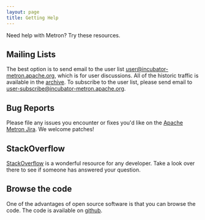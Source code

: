```yaml
---
layout: page
title: Getting Help
---
```


Need help with Metron? Try these resources.

## Mailing Lists

The best option is to send email to the user list
[user@incubator-metron.apache.org](mailto:user@incubator-metron.apache.org), which is for user
discussions. All of the historic traffic is available in the
[archive](http://mail-archives.apache.org/mod_mbox/incubator-metron-user/). To
subscribe to the user list, please send email to
[user-subscribe@incubator-metron.apache.org](mailto:user-subscribe@incubator-metron.apache.org).

## Bug Reports

Please file any issues you encounter or fixes you'd like on the
[Apache Metron Jira](https://issues.apache.org/jira/browse/incubator-metron). We welcome
patches!

## StackOverflow

[StackOverflow](http://stackoverflow.com) is a wonderful resource for
any developer. Take a look over there to see if someone has answered
your question.

## Browse the code

One of the advantages of open source software is that you can browse the code.
The code is available on [github](https://github.com/apache/incubator-metron/tree/master).
